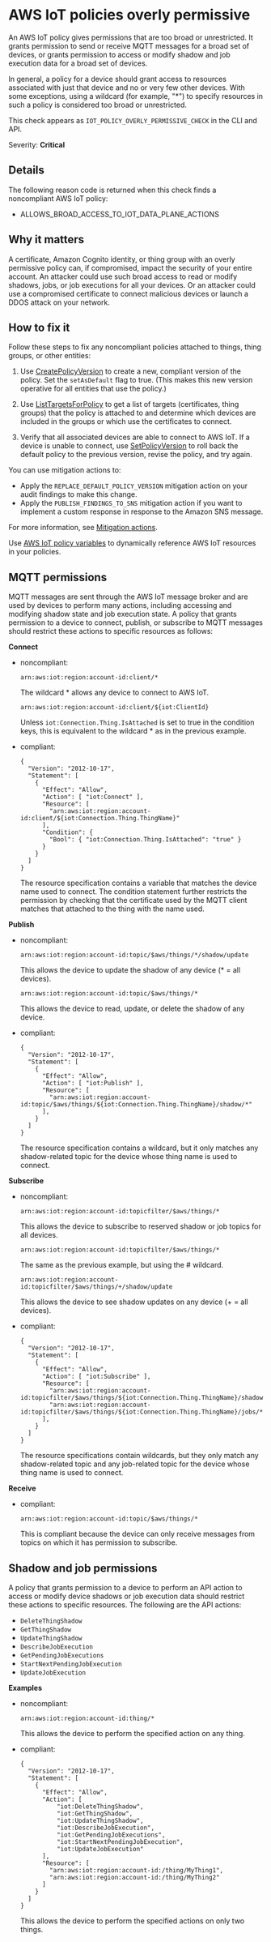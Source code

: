 # AWS IoT policies overly permissive<a name="audit-chk-iot-policy-permissive"></a>

An AWS IoT policy gives permissions that are too broad or unrestricted\. It grants permission to send or receive MQTT messages for a broad set of devices, or grants permission to access or modify shadow and job execution data for a broad set of devices\.  

In general, a policy for a device should grant access to resources associated with just that device and no or very few other devices\. With some exceptions, using a wildcard \(for example, "\*"\) to specify resources in such a policy is considered too broad or unrestricted\.

This check appears as `IOT_POLICY_OVERLY_PERMISSIVE_CHECK` in the CLI and API\.

Severity: **Critical**

## Details<a name="audit-chk-iot-policy-permissive-details"></a>

The following reason code is returned when this check finds a noncompliant AWS IoT policy:
+ ALLOWS\_BROAD\_ACCESS\_TO\_IOT\_DATA\_PLANE\_ACTIONS

## Why it matters<a name="audit-chk-iot-policy-permissive-why-it-matters"></a>

A certificate, Amazon Cognito identity, or thing group with an overly permissive policy can, if compromised, impact the security of your entire account\. An attacker could use such broad access to read or modify shadows, jobs, or job executions for all your devices\. Or an attacker could use a compromised certificate to connect malicious devices or launch a DDOS attack on your network\.

## How to fix it<a name="audit-chk-iot-policy-permissive-how-to-fix"></a>

Follow these steps to fix any noncompliant policies attached to things, thing groups, or other entities:

1. Use [CreatePolicyVersion](https://docs.aws.amazon.com/iot/latest/apireference/API_CreatePolicyVersion.html) to create a new, compliant version of the policy\. Set the `setAsDefault` flag to true\. \(This makes this new version operative for all entities that use the policy\.\)

1. Use [ListTargetsForPolicy](https://docs.aws.amazon.com/iot/latest/apireference/API_ListTargetsForPolicy.html) to get a list of targets \(certificates, thing groups\) that the policy is attached to and determine which devices are included in the groups or which use the certificates to connect\.

1. Verify that all associated devices are able to connect to AWS IoT\. If a device is unable to connect, use [ SetPolicyVersion](https://docs.aws.amazon.com/iot/latest/apireference/API_SetPolicyVersion.html) to roll back the default policy to the previous version, revise the policy, and try again\. 

You can use mitigation actions to:
+ Apply the `REPLACE_DEFAULT_POLICY_VERSION` mitigation action on your audit findings to make this change\. 
+ Apply the `PUBLISH_FINDINGS_TO_SNS` mitigation action if you want to implement a custom response in response to the Amazon SNS message\. 

For more information, see [Mitigation actions](dd-mitigation-actions.md)\. 

Use [AWS IoT policy variables](iot-policy-variables.md) to dynamically reference AWS IoT resources in your policies\.

## MQTT permissions<a name="audit-chk-iot-policy-permissive-mqtt-permissions"></a>

MQTT messages are sent through the AWS IoT message broker and are used by devices to perform many actions, including accessing and modifying shadow state and job execution state\. A policy that grants permission to a device to connect, publish, or subscribe to MQTT messages should restrict these actions to specific resources as follows:

**Connect**  
+ noncompliant:

  ```
  arn:aws:iot:region:account-id:client/*
  ```

  The wildcard \* allows any device to connect to AWS IoT\.

  ```
  arn:aws:iot:region:account-id:client/${iot:ClientId}
  ```

  Unless `iot:Connection.Thing.IsAttached` is set to true in the condition keys, this is equivalent to the wildcard \* as in the previous example\.
+ compliant:

  ```
  {
    "Version": "2012-10-17",
    "Statement": [
      {
        "Effect": "Allow",
        "Action": [ "iot:Connect" ],
        "Resource": [
          "arn:aws:iot:region:account-id:client/${iot:Connection.Thing.ThingName}"
        ],
        "Condition": {
          "Bool": { "iot:Connection.Thing.IsAttached": "true" }
        }
      }
    ]
  }
  ```

  The resource specification contains a variable that matches the device name used to connect\. The condition statement further restricts the permission by checking that the certificate used by the MQTT client matches that attached to the thing with the name used\.

**Publish**  
+ noncompliant:

  ```
  arn:aws:iot:region:account-id:topic/$aws/things/*/shadow/update
  ```

  This allows the device to update the shadow of any device \(\* = all devices\)\.

  ```
  arn:aws:iot:region:account-id:topic/$aws/things/*
  ```

  This allows the device to read, update, or delete the shadow of any device\.
+ compliant:

  ```
  {
    "Version": "2012-10-17",
    "Statement": [
      {
        "Effect": "Allow",
        "Action": [ "iot:Publish" ],
        "Resource": [
          "arn:aws:iot:region:account-id:topic/$aws/things/${iot:Connection.Thing.ThingName}/shadow/*"
        ],
      }
    ]
  }
  ```

  The resource specification contains a wildcard, but it only matches any shadow\-related topic for the device whose thing name is used to connect\.

**Subscribe**  
+ noncompliant:

  ```
  arn:aws:iot:region:account-id:topicfilter/$aws/things/*
  ```

  This allows the device to subscribe to reserved shadow or job topics for all devices\.

  ```
  arn:aws:iot:region:account-id:topicfilter/$aws/things/*
  ```

  The same as the previous example, but using the \# wildcard\.

  ```
  arn:aws:iot:region:account-id:topicfilter/$aws/things/+/shadow/update
  ```

  This allows the device to see shadow updates on any device \(\+ = all devices\)\.
+ compliant:

  ```
  {
    "Version": "2012-10-17",
    "Statement": [
      {
        "Effect": "Allow",
        "Action": [ "iot:Subscribe" ],
        "Resource": [
          "arn:aws:iot:region:account-id:topicfilter/$aws/things/${iot:Connection.Thing.ThingName}/shadow/*"
          "arn:aws:iot:region:account-id:topicfilter/$aws/things/${iot:Connection.Thing.ThingName}/jobs/*"
        ],
      }
    ]
  }
  ```

  The resource specifications contain wildcards, but they only match any shadow\-related topic and any job\-related topic for the device whose thing name is used to connect\.

**Receive**  
+ compliant:

  ```
  arn:aws:iot:region:account-id:topic/$aws/things/*
  ```

  This is compliant because the device can only receive messages from topics on which it has permission to subscribe\.

## Shadow and job permissions<a name="shadow-job-permissions"></a>

A policy that grants permission to a device to perform an API action to access or modify device shadows or job execution data should restrict these actions to specific resources\. The following are the API actions:
+ `DeleteThingShadow`
+ `GetThingShadow`
+ `UpdateThingShadow`
+ `DescribeJobExecution`
+ `GetPendingJobExecutions`
+ `StartNextPendingJobExecution`
+ `UpdateJobExecution`

**Examples**
+ noncompliant:

  ```
  arn:aws:iot:region:account-id:thing/*
  ```

  This allows the device to perform the specified action on any thing\.
+ compliant:

  ```
  {
    "Version": "2012-10-17",
    "Statement": [
      {
        "Effect": "Allow",
        "Action": [ 
            "iot:DeleteThingShadow",
            "iot:GetThingShadow",
            "iot:UpdateThingShadow",
            "iot:DescribeJobExecution",
            "iot:GetPendingJobExecutions",
            "iot:StartNextPendingJobExecution",
            "iot:UpdateJobExecution"
        ],
        "Resource": [
          "arn:aws:iot:region:account-id:/thing/MyThing1",
          "arn:aws:iot:region:account-id:/thing/MyThing2"
        ]
      }
    ]
  }
  ```

  This allows the device to perform the specified actions on only two things\.